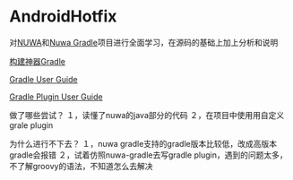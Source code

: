 # AndroidHotfix

对[NUWA](https://github.com/jasonross/Nuwa)和[Nuwa Gradle](https://github.com/jasonross/NuwaGradle)项目进行全面学习，在源码的基础上加上分析和说明


[构建神器Gradle](http://jiajixin.cn/2015/08/07/gradle-android/)

[Gradle User Guide](https://docs.gradle.org/current/userguide/userguide.html)

[Gradle Plugin User Guide](http://tools.android.com/tech-docs/new-build-system/user-guide)


做了哪些尝试？
１，读懂了nuwa的java部分的代码
２，在项目中使用用自定义grale plugin

为什么进行不下去？
１，nuwa gradle支持的gradle版本比较低，改成高版本gradle会报错
２，试着仿照nuwa-gradle去写gradle plugin，遇到的问题太多，不了解groovy的语法，不知道怎么去解决

